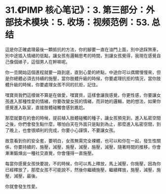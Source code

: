 # 31.《PIMP 核心笔记》：3. 第三部分：外部技术模块：5. 收场：视频范例：53. 总结

這是你正確處理最後一顆抵抗的方法，你的腳要一直在油門上面，別中途踩煞車，別中途插入情緒的低點，讓女孩有邏輯思考的時間，別讓女孩覺得，我現在感覺自己像個婊子，這個男人在幹嘛呢。

你一旦開始這個進程就要一路到底，直到心愛的終點，中途你可以偶爾慢慢來，但是你總體必須去持續的施壓，當你肢體升級的時候，你要處理抗拒的情況，當你肢體升級的時候，你要處理女孩不同的抗拒，記住。

嘿寶貝我們這樣做不算是在做愛，嘿寶貝，這樣會讓我感覺，你更性感，你要讓女孩進入那種性愛的情緒，你要改變女孩的情緒，而非她的邏輯，她的想法，如果你感覺進入臥室，直接肢體碰觸會感到尷尬。

那麼就要在約會的時候，提前植入肢體碰觸的種子，讓女孩預見到，進入私密空間之後，你們會發生點什麼，哪怕白天在外面只是點到為止，那麼進入私密空間，到了晚上，也會很順利的完成，你要小心謹慎，不要讓女孩。

故意看到你的安全套，要明白，女孩無需完全裸體，也可以和你在一起，發生性關係，你要持續的，施壓，減壓，施壓，減壓，施壓，減壓，隨著時間的推移，你會漸漸鍛煉出一種社交直覺，你會懂得一直施壓。

每當你感覺女孩快要說，不的時候，你可以馬上釋放，馬上減壓，你施壓，因為你已經釋放了，那麼女孩不可能說不，然後你繼續施壓，繼續釋放，施壓，減壓，施壓，減壓，最後。

你就會發生性愛。